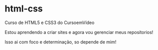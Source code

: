 # html-css
 Curso de HTML5 e CSS3 do CursoemVídeo

Estou aprendendo a criar sites e agora vou gerenciar meus reposítorios!

Isso ai com foco e determinação, so depende de mim!